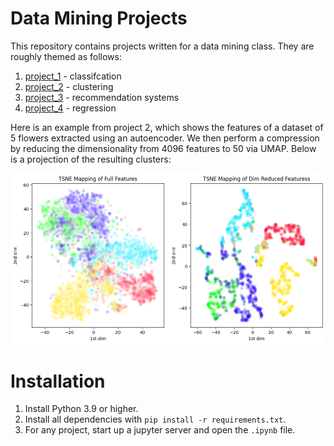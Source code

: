 # Data Mining Projects
This repository contains projects written for a data mining class. They are roughly themed as follows:
1. [project_1](project_1) - classifcation
2. [project_2](project_2) - clustering
3. [project_3](project_3) - recommendation systems
4. [project_4](project_4) - regression

Here is an example from project 2, which shows the features of a dataset of 5 flowers extracted using an autoencoder. 
We then perform a compression by reducing the dimensionality from 4096 features to 50 via UMAP. Below is a
projection of the resulting clusters:

![clustering_example](docs/clustering_example.png)

# Installation
1. Install Python 3.9 or higher.
2. Install all dependencies with `pip install -r requirements.txt`.
3. For any project, start up a jupyter server and open the `.ipynb` file.


